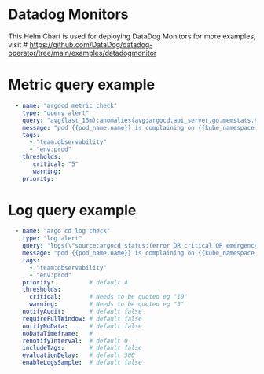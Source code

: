 # Datadog Monitors

This Helm Chart is used for deploying DataDog Monitors
for more examples, visit # https://github.com/DataDog/datadog-operator/tree/main/examples/datadogmonitor


# Metric query example
```yaml
  - name: "argocd metric check" 
    type: "query alert"
    query: "avg(last_15m):anomalies(avg:argocd.api_server.go.memstats.heap.alloc_bytes{*,*,*} by {host,kube_cluster_name}, 'basic', 2, direction='both', interval=60, alert_window='last_15m', count_default_zero='true') >= 1"
    message: "pod {{pod_name.name}} is complaining on {{kube_namespace.name}}"
    tags:
      - "team:observability"
      - "env:prod"
    thresholds:
       critical: "5"
       warning:
    priority:
```

# Log query example
```yaml
  - name: "argo cd log check"
    type: "log alert"
    query: "logs(\"source:argocd status:(error OR critical OR emergency) -\\\"Watch failed\\\" -\\\"helm template\\\"\").index(\"*\").rollup(\"count\").last(\"5m\") > 20"
    message: "pod {{pod_name.name}} is complaining on {{kube_namespace.name}}"
    tags:
      - "team:observability"
      - "env:prod"
    priority:          # default 4
    thresholds:
      critical:        # Needs to be quoted eg "10"
      warning:         # Needs to be quoted eg "5"
    notifyAudit:       # default false
    requireFullWindow: # default false
    notifyNoData:      # default false
    noDataTimeframe:   # 
    renotifyInterval:  # default 0
    includeTags:       # default false
    evaluationDelay:   # default 300
    enableLogsSample:  # default false
```